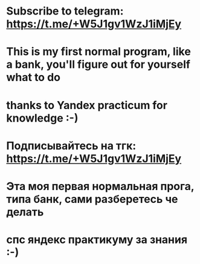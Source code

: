 # Subscribe to telegram: https://t.me/+W5J1gv1WzJ1iMjEy
# This is my first normal program, like a bank, you'll figure out for yourself what to do
# thanks to Yandex practicum for knowledge :-)

# Подписывайтесь на тгк: https://t.me/+W5J1gv1WzJ1iMjEy
# Эта моя первая нормальная прога, типа банк, сами разберетесь че делать
# спс яндекс практикуму за знания :-)

